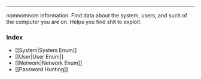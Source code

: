 -- -
nomnomnom information. Find data about the system, users, and such of the computer you are on. Helps you find shit to exploit.
### Index
- [[System|System Enum]]
- [[User|User Enum]]
- [[Network|Network Enum]]
- [[Password Hunting]]